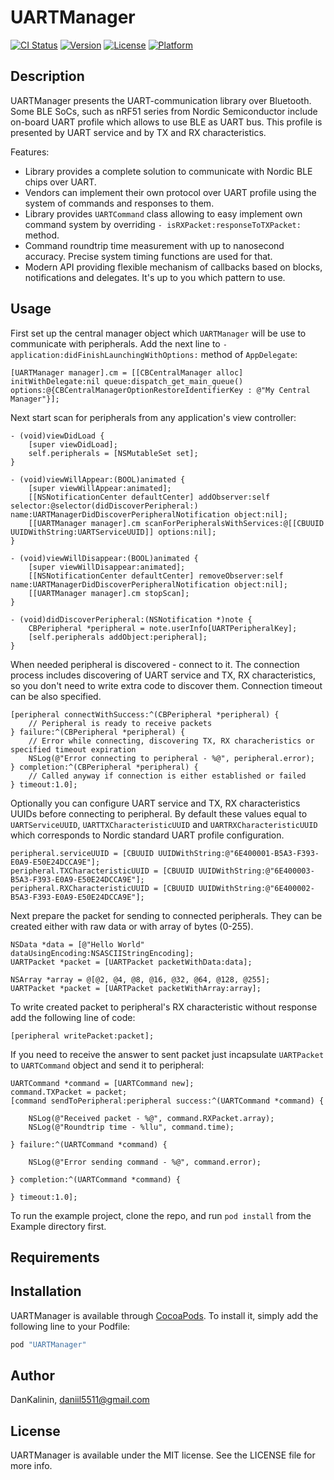 # UARTManager

[![CI Status](http://img.shields.io/travis/DanKalinin/UARTManager.svg?style=flat)](https://travis-ci.org/DanKalinin/UARTManager)
[![Version](https://img.shields.io/cocoapods/v/UARTManager.svg?style=flat)](http://cocoapods.org/pods/UARTManager)
[![License](https://img.shields.io/cocoapods/l/UARTManager.svg?style=flat)](http://cocoapods.org/pods/UARTManager)
[![Platform](https://img.shields.io/cocoapods/p/UARTManager.svg?style=flat)](http://cocoapods.org/pods/UARTManager)

## Description

UARTManager presents the UART-communication library over Bluetooth. Some BLE SoCs, such as nRF51 series from Nordic Semiconductor include on-board UART profile which allows to use BLE as UART bus. This profile is presented by UART service and by TX and RX characteristics.

Features:
* Library provides a complete solution to communicate with Nordic BLE chips over UART.
* Vendors can implement their own protocol over UART profile using the system of commands and responses to them.
* Library provides `UARTCommand` class allowing to easy implement own command system by overriding `- isRXPacket:responseToTXPacket:` method.
* Command roundtrip time measurement with up to nanosecond accuracy. Precise system timing functions are used for that.
* Modern API providing flexible mechanism of callbacks based on blocks, notifications and delegates. It's up to you which pattern to use.

## Usage

First set up the central manager object which `UARTManager` will be use to communicate with peripherals. Add the next line to `- application:didFinishLaunchingWithOptions:` method of `AppDelegate`:

```objc
[UARTManager manager].cm = [[CBCentralManager alloc] initWithDelegate:nil queue:dispatch_get_main_queue() options:@{CBCentralManagerOptionRestoreIdentifierKey : @"My Central Manager"}];
```

Next start scan for peripherals from any application's view controller:

```objc
- (void)viewDidLoad {
    [super viewDidLoad];
    self.peripherals = [NSMutableSet set];
}

- (void)viewWillAppear:(BOOL)animated {
    [super viewWillAppear:animated];
    [[NSNotificationCenter defaultCenter] addObserver:self selector:@selector(didDiscoverPeripheral:) name:UARTManagerDidDiscoverPeripheralNotification object:nil];
    [[UARTManager manager].cm scanForPeripheralsWithServices:@[[CBUUID UUIDWithString:UARTServiceUUID]] options:nil];
}

- (void)viewWillDisappear:(BOOL)animated {
    [super viewWillDisappear:animated];
    [[NSNotificationCenter defaultCenter] removeObserver:self name:UARTManagerDidDiscoverPeripheralNotification object:nil];
    [[UARTManager manager].cm stopScan];
}

- (void)didDiscoverPeripheral:(NSNotification *)note {
    CBPeripheral *peripheral = note.userInfo[UARTPeripheralKey];
    [self.peripherals addObject:peripheral];
}
```

When needed peripheral is discovered - connect to it. The connection process includes discovering of UART service and TX, RX characteristics, so you don't need to write extra code to discover them. Connection timeout can be also specified.

```objc
[peripheral connectWithSuccess:^(CBPeripheral *peripheral) {
    // Peripheral is ready to receive packets   
} failure:^(CBPeripheral *peripheral) {
    // Error while connecting, discovering TX, RX characheristics or specified timeout expiration
    NSLog(@"Error connecting to peripheral - %@", peripheral.error);
} completion:^(CBPeripheral *peripheral) {
    // Called anyway if connection is either established or failed
} timeout:1.0];
```

Optionally you can configure UART service and TX, RX characteristics UUIDs before connecting to peripheral. By default these values equal to `UARTServiceUUID`, `UARTTXCharacteristicUUID` and `UARTRXCharacteristicUUID` which corresponds to Nordic standard UART profile configuration.

```objc
peripheral.serviceUUID = [CBUUID UUIDWithString:@"6E400001-B5A3-F393-E0A9-E50E24DCCA9E"];
peripheral.TXCharacteristicUUID = [CBUUID UUIDWithString:@"6E400003-B5A3-F393-E0A9-E50E24DCCA9E"];
peripheral.RXCharacteristicUUID = [CBUUID UUIDWithString:@"6E400002-B5A3-F393-E0A9-E50E24DCCA9E"];
```

Next prepare the packet for sending to connected peripherals. They can be created either with raw data or with array of bytes (0-255).

```objc
NSData *data = [@"Hello World" dataUsingEncoding:NSASCIIStringEncoding];
UARTPacket *packet = [UARTPacket packetWithData:data];
```

```objc
NSArray *array = @[@2, @4, @8, @16, @32, @64, @128, @255];
UARTPacket *packet = [UARTPacket packetWithArray:array];
```

To write created packet to peripheral's RX characteristic without response add the following line of code:

```objc
[peripheral writePacket:packet];
```

If you need to receive the answer to sent packet just incapsulate `UARTPacket` to `UARTCommand` object and send it to peripheral:

```objc
UARTCommand *command = [UARTCommand new];
command.TXPacket = packet;
[command sendToPeripheral:peripheral success:^(UARTCommand *command) {

    NSLog(@"Received packet - %@", command.RXPacket.array);
    NSLog(@"Roundtrip time - %llu", command.time);
    
} failure:^(UARTCommand *command) {

    NSLog(@"Error sending command - %@", command.error);
    
} completion:^(UARTCommand *command) {
        
} timeout:1.0];
```

To run the example project, clone the repo, and run `pod install` from the Example directory first.

## Requirements

## Installation

UARTManager is available through [CocoaPods](http://cocoapods.org). To install
it, simply add the following line to your Podfile:

```ruby
pod "UARTManager"
```

## Author

DanKalinin, daniil5511@gmail.com

## License

UARTManager is available under the MIT license. See the LICENSE file for more info.
